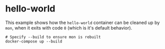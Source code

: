 # hello-world

This example shows how the `hello-world` container can be cleaned up by `mon`, when it exits with code `0` (which is it's default behavior).

```
# Specify --build to ensure mon is rebuilt
docker-compose up --build
```
